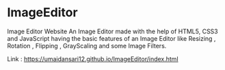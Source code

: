 # ImageEditor
Image Editor Website
An Image Editor made with the help of HTML5, CSS3 and JavaScript having the basic features of an Image Editor like Resizing , Rotation , Flipping , GrayScaling and some Image Filters.



Link : https://umaidansari12.github.io/ImageEditor/index.html
